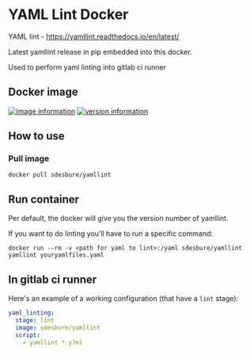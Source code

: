 # YAML Lint Docker

YAML lint - <https://yamllint.readthedocs.io/en/latest/>

Latest yamllint release in pip embedded into this docker.

Used to perform yaml linting into gitlab ci runner

## Docker image

[![image information](https://images.microbadger.com/badges/image/sdesbure/yamllint.svg)](https://microbadger.com/images/sdesbure/yamllint
"Get your own image badge on microbadger.com")
[![version information](https://images.microbadger.com/badges/version/sdesbure/yamllint.svg)](https://microbadger.com/images/sdesbure/yamllint
"Get your own version badge on microbadger.com")

## How to use

### Pull image

```shell
docker pull sdesbure/yamllint
```

## Run container

Per default, the docker will give you the version number of yamllint.

If you want to do linting you'll have to run a specific command:

```shell
docker run --rm -v <path for yaml to lint>:/yaml sdesbure/yamllint yamllint youryamlfiles.yaml
```

## In gitlab ci runner

Here's an example of a working configuration (that have a `lint` stage):

```yaml
yaml_linting:
  stage: lint
  image: sdesbure/yamllint
  script:
    - yamllint *.y?ml
```
